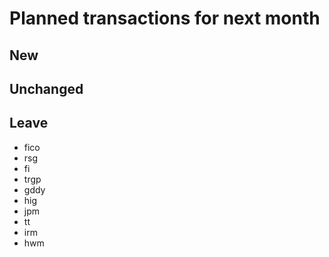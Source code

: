 # Planned transactions for next month

## New

## Unchanged

## Leave
- fico
- rsg
- fi
- trgp
- gddy
- hig
- jpm
- tt
- irm
- hwm